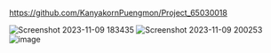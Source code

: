 https://github.com/KanyakornPuengmon/Project_65030018

![Screenshot 2023-11-09 183435](https://github.com/KanyakornPuengmon/COM-LAB-I-LabSheet-Week-15/assets/144195697/b6a428b9-9215-4c39-8da3-a85b30003c2c)
![Screenshot 2023-11-09 200253](https://github.com/KanyakornPuengmon/COM-LAB-I-LabSheet-Week-15/assets/144195697/7da2575a-c5a7-48e6-a730-c0ac0b41a76e)
![image](https://github.com/KanyakornPuengmon/COM-LAB-I-LabSheet-Week-15/assets/144195697/114d40cd-64f2-403f-acba-74646ed11e6f)
